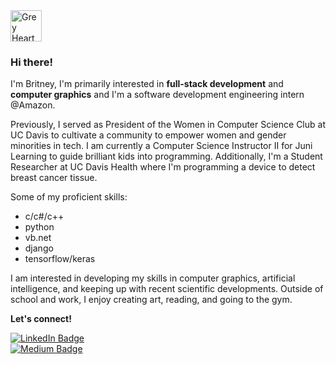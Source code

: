 <img src="https://raw.githubusercontent.com/Tarikul-Islam-Anik/Animated-Fluent-Emojis/master/Emojis/Smilies/Grey%20Heart.png" alt="Grey Heart" width="50" height="50" />

### Hi there!
I'm Britney, I'm primarily interested in **full-stack development** and **computer graphics** and I'm a software development engineering intern @Amazon.

Previously, I served as President of the Women in Computer Science Club at UC Davis to cultivate a community to empower women and gender minorities in tech. I am currently a Computer Science Instructor II for Juni Learning to guide brilliant kids into programming. Additionally, I'm a Student Researcher at UC Davis Health where I'm programming a device to detect breast cancer tissue.

Some of my proficient skills:
* c/c#/c++
* python
* vb.net
* django
* tensorflow/keras

I am interested in developing my skills in computer graphics, artificial intelligence, and keeping up with recent scientific developments. Outside of school and work, I enjoy creating art, reading, and going to the gym.

**Let's connect!**

<div id="badges">
  <a href="https://www.linkedin.com/in/britneydunguyen">
    <img src="https://camo.githubusercontent.com/3364cf119f9d35458fb109b16e05608f2efa60431a35cef5d7b303b3655fa2a9/68747470733a2f2f696d672e736869656c64732e696f2f62616467652f4c696e6b6564496e2d2532333045373641382e7376673f267374796c653d666f722d7468652d6261646765266c6f676f3d4c696e6b6564496e266c6f676f436f6c6f723d7768697465" alt="LinkedIn Badge"/>
  </a>
</div>

<div id="badges">
  <a href="[https://www.linkedin.com/in/britneydunguyen](https://medium.com/@brii.nguyen)">
    <img src="https://camo.githubusercontent.com/90bba63756c0906b70d7b264a1b6e95b6ad37bd24a72d07b5c49f11f2395b617/68747470733a2f2f696d672e736869656c64732e696f2f62616467652f4d656469756d2d2532333030303030302e7376673f267374796c653d666f722d7468652d6261646765266c6f676f3d4d656469756d266c6f676f436f6c6f723d7768697465" alt="Medium Badge"/>
  </a>
</div>

<!--
### this week I spent my time on
![bri's GitHub stats](https://github-readme-stats.vercel.app/api?username=bdunguyen&show_icons=true&theme=dracula)

Here are some ideas to get you started:

- 🔭 I’m currently working on ...
- 🌱 I’m currently learning ...
- 👯 I’m looking to collaborate on ...
- 🤔 I’m looking for help with ...
- 💬 Ask me about ...
- 📫 How to reach me: ...
- 😄 Pronouns: ...
- ⚡ Fun fact: ...
-->
